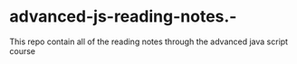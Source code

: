 # advanced-js-reading-notes.-
This repo  contain all of the reading notes through the advanced java script  course
